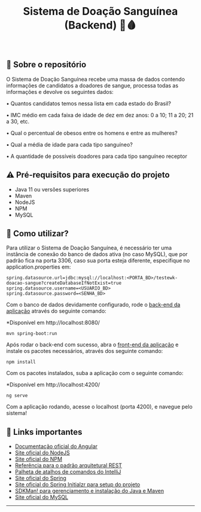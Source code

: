 <br>
<h1 align="center">
Sistema de Doação Sanguínea (Backend) 💉🩸
</h1>
<br>

## 💬 Sobre o repositório

O Sistema de Doação Sanguínea recebe uma massa de dados contendo informações de candidatos a doadores de sangue, processa todas as informações e devolve os seguintes dados:

• Quantos candidatos temos nessa lista em cada estado do Brasil? 

• IMC médio em cada faixa de idade de dez em dez anos: 0 a 10; 11 a 20; 21 a 30, etc.

• Qual o percentual de obesos entre os homens e entre as mulheres?

• Qual a média de idade para cada tipo sanguíneo? 

• A quantidade de possíveis doadores para cada tipo sanguíneo receptor

## ⚠ Pré-requisitos para execução do projeto

* Java 11 ou versões superiores
* Maven
* NodeJS
* NPM
* MySQL

## 📌 Como utilizar?

Para utilizar o Sistema de Doação Sanguínea, é necessário ter uma instância de conexão do banco de dados ativa (no caso MySQL), que por padrão fica na porta 3306, caso sua porta esteja diferente, especifique no application.properties em:

```
spring.datasource.url=jdbc:mysql://localhost:<PORTA_BD>/testewk-doacao-sangue?createDatabaseIfNotExist=true
spring.datasource.username=<USUARIO_BD>
spring.datasource.password=<SENHA_BD>
```

Com o banco de dados devidamente configurado, rode o [back-end da aplicação](https://github.com/wienerdev/sds) através do seguinte comando:

*Disponível em http://localhost:8080/

```
mvn spring-boot:run 
```

Após rodar o back-end com sucesso, abra o [front-end da aplicação](https://github.com/wienerdev/sds-angular) e instale os pacotes necessários, através dos seguinte comando:

```
npm install
```

Com os pacotes instalados, suba a aplicação com o seguinte comando:

*Disponível em http://localhost:4200/

```
ng serve
```

Com a aplicação rodando, acesse o localhost (porta 4200), e navegue pelo sistema!

## 🧠 Links importantes

* [Documentação oficial do Angular](https://angular.io/)
* [Site oficial do NodeJS](https://nodejs.org/en/)
* [Site oficial do NPM](https://www.npmjs.com/)
* [Referência para o padrão arquitetural REST](https://restfulapi.net/)
* [Palheta de atalhos de comandos do IntelliJ](https://resources.jetbrains.com/storage/products/intellij-idea/docs/IntelliJIDEA_ReferenceCard.pdf)
* [Site oficial do Spring](https://spring.io/)
* [Site oficial do Spring Initialzr para setup do projeto](https://start.spring.io/)
* [SDKMan! para gerenciamento e instalação do Java e Maven](https://sdkman.io/)
* [Site oficial do MySQL](https://www.mysql.com/)

---
